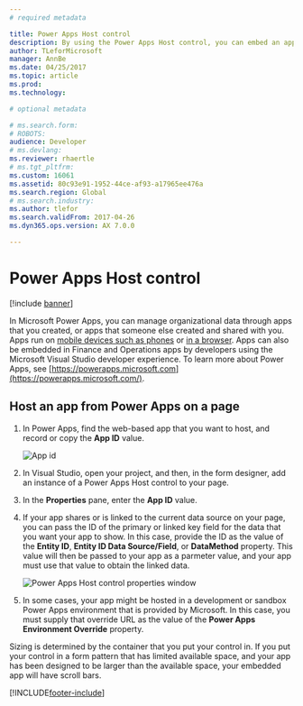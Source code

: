 ```yaml
---
# required metadata

title: Power Apps Host control
description: By using the Power Apps Host control, you can embed an app from Power Apps into one of the Finance and Operations apps.
author: TLeforMicrosoft
manager: AnnBe
ms.date: 04/25/2017
ms.topic: article
ms.prod: 
ms.technology: 

# optional metadata

# ms.search.form: 
# ROBOTS: 
audience: Developer
# ms.devlang: 
ms.reviewer: rhaertle
# ms.tgt_pltfrm: 
ms.custom: 16061
ms.assetid: 80c93e91-1952-44ce-af93-a17965ee476a
ms.search.region: Global
# ms.search.industry: 
ms.author: tlefor
ms.search.validFrom: 2017-04-26
ms.dyn365.ops.version: AX 7.0.0

---
```


# Power Apps Host control

[!include [banner](../includes/banner.md)]

In Microsoft Power Apps, you can manage organizational data through apps that you created, or apps that someone else created and shared with you. Apps run on [mobile devices such as phones](https://powerapps.microsoft.com/tutorials/run-app-client/) or [in a browser](https://powerapps.microsoft.com/tutorials/run-app-browser/). Apps can also be embedded in Finance and Operations apps by developers using the Microsoft Visual Studio developer experience. To learn more about Power Apps, see [https://powerapps.microsoft.com](https://powerapps.microsoft.com/).

## Host an app from Power Apps on a page

1.  In Power Apps, find the web-based app that you want to host, and record or copy the **App ID** value.
  
    ![App id](media/powerapps-appid.png)
  
2.  In Visual Studio, open your project, and then, in the form designer, add an instance of a Power Apps Host control to your page.
3.  In the **Properties** pane, enter the **App ID** value.
4.  If your app shares or is linked to the current data source on your page, you can pass the ID of the primary or linked key field for the data that you want your app to show. In this case, provide the ID as the value of the **Entity ID**, **Entity ID Data Source/Field**, or **DataMethod** property. This value will then be passed to your app as a parmeter value, and your app must use that value to obtain the linked data. 
    
    ![Power Apps Host control properties window](media/powerapps-properties.png)
    
5.  In some cases, your app might be hosted in a development or sandbox Power Apps environment that is provided by Microsoft. In this case, you must supply that override URL as the value of the **Power Apps Environment Override** property.

Sizing is determined by the container that you put your control in. If you put your control in a form pattern that has limited available space, and your app has been designed to be larger than the available space, your embedded app will have scroll bars.


[!INCLUDE[footer-include](../../../includes/footer-banner.md)]